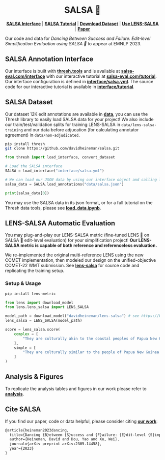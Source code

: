 <div align="center">
    <h1>SALSA 💃</h1>

[**SALSA Interface**](https://salsa-eval.com/interface) | [**SALSA Tutorial**](https://salsa-eval.com/tutorial) | [**Download Dataset**](./data) | [**Use LENS-SALSA**](#lens_salsa) | [**Paper**](https://arxiv.org/abs/2305.14458)
</div>


Our code and data for *Dancing Between Success and Failure: Edit-level Simplification Evaluation using SALSA 💃* to appear at EMNLP 2023.

## SALSA Annotation Interface
Our interface is built with [**thresh.tools**](https://thresh.tools/?t=salsa) and is available at [**salsa-eval.com/interface**](https://salsa-eval.com/interface) with our interactive tutorial at [**salsa-eval.com/tutorial**](https://salsa-eval.com/tutorial). Our interface configuration is defined in [**interface/salsa.yml**](./interface/salsa.yml). The source code for our interactive tutorial is available in [**interface/tutorial**](./interface/tutorial).

## SALSA Dataset
Our dataset 12K edit annotations are available in [**data**](./data), you can use the Thresh library to easily load SALSA data for your project! We also include our train/test/validation splits for training LENS-SALSA in `data/lens-salsa-training` and our data before adjucation (for calculating annotator agreement) in `data/non-adjudicated`.

```sh
pip install thresh
git clone https://github.com/davidheineman/salsa.git
```

```python
from thresh import load_interface, convert_dataset

# Load the SALSA interface
SALSA = load_interface("interface/salsa.yml")

# We can load our JSON data by using our interface object and calling load_annotations()
salsa_data = SALSA.load_annotations("data/salsa.json")

print(salsa_data[0])
```

You may use the SALSA data in its json format, or for a full tutorial on the Thresh data tools, please see [**load_data.ipynb**](https://github.com/davidheineman/thresh/blob/main/notebook_tutorials/load_data.ipynb).

<a id="lens_salsa"></a>

## LENS-SALSA Automatic Evaluation
You may plug-and-play our LENS-SALSA metric (fine-tuned LENS 🔎 on SALSA 💃 edit-level evaluation) for your simplification project! **Our LENS-SALSA metric is capable of both reference and referenceless evaluation.**

We re-implemented the original multi-reference LENS using the new COMET implementation, then modeled our design on the unified-objective COMET-22 WMT submission. See [**lens-salsa**](./lens-salsa) for source code and replicating the training setup.

### Setup & Usage
```sh
pip install lens-metric
```

```python
from lens import download_model
from lens.lens_salsa import LENS_SALSA

model_path = download_model("davidheineman/lens-salsa") # see https://huggingface.co/davidheineman/lens-salsa
lens_salsa = LENS_SALSA(model_path)

score = lens_salsa.score(
    complex = [
        "They are culturally akin to the coastal peoples of Papua New Guinea."
    ],
    simple = [
        "They are culturally similar to the people of Papua New Guinea."
    ]
)
```

## Analysis & Figures
To replicate the analysis tables and figures in our work please refer to [**analysis**](./analysis).

## Cite SALSA
If you find our paper, code or data helpful, please consider citing [**our work**](https://arxiv.org/abs/2305.14458):
```tex
@article{heineman2023dancing,
  title={Dancing {B}etween {S}uccess and {F}ailure: {E}dit-level {S}implification {E}valuation using {SALSA}},
  author={Heineman, David and Dou, Yao and Xu, Wei},
  journal={arXiv preprint arXiv:2305.14458},
  year={2023}
}
```